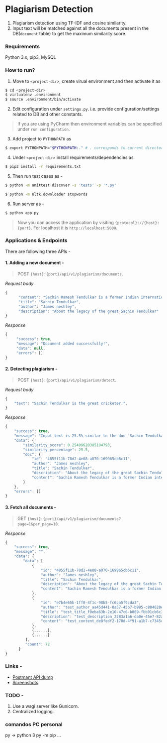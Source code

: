 # Plagiarism Detection

1. Plagiarism detection using TF-IDF and cosine similarity.
2. Input text will be matched against all the documents present in the DB(`document` table) to get the maximum similarity score.

### Requirements
Python 3.x, pip3, MySQL

### How to run?

1. Move to ```<project-dir>```, create virual environment and then activate it as

```sh
$ cd <project-dir>
$ virtualenv .environment
$ source .environment/bin/activate
```

2. Edit configuration under ```settings.py```. i.e. provide configuration/settings related to DB and other constants.

> If you are using PyCharm then environment variables can be specified under `run configuration`.

3. Add project to ```PYTHONPATH``` as 

```sh 
$ export PYTHONPATH="$PYTHONPATH:." # . corresponds to current directory(project-dir)
```

4. Under ```<project-dir>``` install requirements/dependencies as 

```sh 
$ pip3 install -r requirements.txt
```

5. Then run test cases as -

```sh
$ python -m unittest discover -s 'tests' -p '*.py'
```

```sh
$ python -m nltk.downloader stopwords
```


6. Run server as - 
```sh
$ python app.py 
```

> Now you can access the application by visiting ```{protocol}://{host}:{port}```. For localhost it is ```http://localhost:5000```.


### Applications & Endpoints

There are following three APIs -

#### 1. Adding a new document - 

> POST ```{host}:{port}/api/v1/plagiarism/documents```.

*Request body*

```javascript
{
      "content": "Sachin Ramesh Tendulkar is a former Indian international cricketer and a former captain of the Indian national team, regarded as one of the greatest batsmen of all time. He is the highest run scorer of all time in International cricket.",
      "title": "Sachin Tendulkar",
      "author": "James neshley",
      "description": "About the legacy of the great Sachin Tendulkar"
}
```

*Response*

```javascript
{
     "success": true,
     "message": "Document added successfully!",
     "data": null,
     "errors": []
}
```

#### 2. Detecting plagiarism - 

> POST ```{host}:{port}/api/v1/plagiarism/detect```.

*Request body*

```javascript
{
    "text": "Sachin Tendulkar is the great cricketer.",
}
```

*Response*

```javascript
{
    "success": true,
    "message": "Input text is 25.5% similar to the doc `Sachin Tendulkar` with similarity score of 0.25499620385104793",
    "data": {
        "similarity_score": 0.25499620385104793,
        "similarity_percentage": 25.5,
        "doc": {
            "id": "4855f11b-78d2-4e08-a070-169965cb6c11",
            "author": "James neshley",
            "title": "Sachin Tendulkar",
            "description": "About the legacy of the great Sachin Tendulkar",
            "content": "Sachin Ramesh Tendulkar is a former Indian international cricketer and a former captain of the Indian national team, regarded as one of the greatest batsmen of all time. He is the highest run scorer of all time in International cricket."
        }
    },
    "errors": []
}
```

#### 3. Fetch all documents - 

> GET ```{host}:{port}/api/v1/plagiarism/documents?page=1&per_page=10```.

*Response*

```javascript
{
    "success": true,
    "message": "",
    "data": {
        "data": [
            {
                "id": "4855f11b-78d2-4e08-a070-169965cb6c11",
                "author": "James neshley",
                "title": "Sachin Tendulkar",
                "description": "About the legacy of the great Sachin Tendulkar",
                "content": "Sachin Ramesh Tendulkar is a former Indian international cricketer and a former captain of the Indian national team, regarded as one of the greatest batsmen of all time. He is the highest run scorer of all time in International cricket."
            },
            {
                "id": "e7b4e65b-1ff0-4f1c-98b5-fc6ca5f9cda3",
                "author": "test_author_aa45d441-0a57-45b7-b995-c804620ef427",
                "title": "test_title_f0eba63b-2e10-47c6-b869-fbb91cb6c385",
                "description": "test_description_2283a1a6-da0e-45e7-82a5-eb380f778739",
                "content": "test_content_de8fedf2-170d-4f91-a1b7-c7345cddac46"
            },
            {......},
            {......}
         ],
         "count": 72
      }
}
```

### Links -
 - [Postmant API dump](https://github.com/suyash248/plagiarism_detection/blob/master/output/Plag.postman_collection.json)
 - [Screenshots](https://github.com/suyash248/plagiarism_detection/blob/master/output)

### TODO - 
1. Use a wsgi server like Gunicorn.
2. Centralized logging.


### comandos PC personal
py -> python 3
py -m pip ...